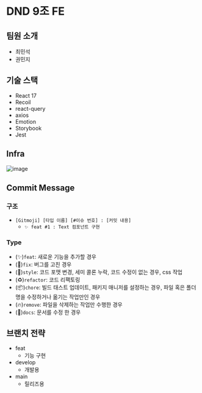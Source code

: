 # DND 9조 FE

## 팀원 소개

- 최민석
- 권민지

## 기술 스택

- React 17
- Recoil
- react-query
- axios
- Emotion
- Storybook
- Jest
## Infra

![image](https://s3.us-west-2.amazonaws.com/secure.notion-static.com/60d1f86e-b3df-4454-ab04-ed2f79c40a89/FE.png?X-Amz-Algorithm=AWS4-HMAC-SHA256&X-Amz-Content-Sha256=UNSIGNED-PAYLOAD&X-Amz-Credential=AKIAT73L2G45EIPT3X45%2F20220116%2Fus-west-2%2Fs3%2Faws4_request&X-Amz-Date=20220116T075408Z&X-Amz-Expires=86400&X-Amz-Signature=9832e5144a1806c566a936e0772fceabe318c08b917a5e817de985b1e95a14ee&X-Amz-SignedHeaders=host&response-content-disposition=filename%20%3D%22FE.png%22&x-id=GetObject)

## Commit Message

### 구조

- `[Gitmoji] [타입 이름] [#이슈 번호] : [커밋 내용]`
  - `✨ feat #1 : Text 컴포넌트 구현`

### Type

- (✨)`feat`: 새로운 기능을 추가할 경우
- (🐛)`fix`: 버그를 고친 경우
- (🎨)`style`: 코드 포맷 변경, 세미 콜론 누락, 코드 수정이 없는 경우, css 작업
- (♻️)`refactor`: 코드 리팩토링
- (📦)`chore`: 빌드 태스트 업데이트, 패키지 매니저를 설정하는 경우, 파일 혹은 폴더명을 수정하거나 옮기는 작업만인 경우
- (🔥)`remove`: 파일을 삭제하는 작업만 수행한 경우
- (📝)`docs`: 문서를 수정 한 경우

## 브랜치 전략

- feat
    - 기능 구현
- develop
    - 개발용
- main
    - 릴리즈용